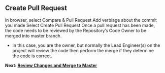## Create Pull Request
In browser, select Compare & Pull Request
Add verbiage about the commit you made
Select Create Pull Request
Once a pull request has been made, the code needs to be reviewed by the Repository’s Code Owner to be merged into master branch. 
  - In this case, you are the owner, but normally the Lead Engineer(s) on the project will review the code then perform the merge if they determine the code is correct. 

**Next: [Review Changes and Merge to Master](Review%20Changes%20and%20Merge%20to%20Master.md)**